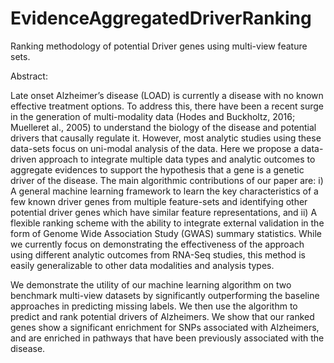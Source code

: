 # EvidenceAggregatedDriverRanking
Ranking methodology of potential Driver genes using multi-view feature sets. 

Abstract: 

Late onset Alzheimer’s disease (LOAD) is currently a disease with no known effective treatment options. To address this, there have been a recent surge in the generation of multi-modality data (Hodes and Buckholtz, 2016; Muelleret al., 2005) to understand the biology of the disease and potential drivers that causally regulate it. However, most analytic studies using these data-sets focus on uni-modal analysis of the data. Here we propose a data-driven approach to integrate multiple data types and analytic outcomes to aggregate evidences to support the hypothesis that a gene is a genetic driver of the disease. The main algorithmic contributions of our paper are: i) A general machine learning framework to learn the key characteristics of a few known driver genes from multiple feature-sets and identifying other potential driver genes which have similar feature representations, and ii) A flexible ranking scheme with the ability to integrate external validation in the form of Genome Wide Association Study (GWAS) summary statistics. 
While we currently focus on demonstrating the effectiveness of the approach using different analytic outcomes from RNA-Seq studies, this method is easily generalizable to other data modalities and analysis types. 

We demonstrate the utility of our machine learning algorithm on two benchmark multi-view datasets by significantly outperforming the baseline approaches in predicting missing labels. We then use the algorithm to predict and rank potential drivers of Alzheimers. We show that our ranked genes show a significant enrichment for SNPs associated with Alzheimers, and are enriched in pathways that have been previously associated with the disease.
